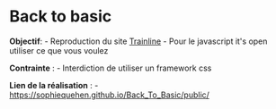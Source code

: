 # Back to basic

**Objectif**:
    - Reproduction du site [Trainline](https://www.trainline.fr/)
    - Pour le javascript it's open utiliser ce que vous voulez

**Contrainte** : 
    - Interdiction de utiliser un framework css
    
**Lien de la réalisation** :
    - https://sophiequehen.github.io/Back_To_Basic/public/
